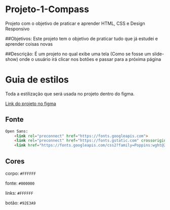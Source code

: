 # Projeto-1-Compass
Projeto com o objetivo de praticar e aprender HTML, CSS e Design Responsivo

##Objetivos:
Este projeto tem o objetivo de praticar tudo que já estudei e aprender coisas novas

##Descrição: 
É um projeto no qual exibe uma tela (Como se fosse um slide-show) onde o usuário irá clicar nos botões e passar para a próxima página

# Guia de estilos

Toda a estilização que será usada no projeto dentro do figma.

[Link do projeto no figma](https://www.figma.com/file/VWKQqDfW48Xdfd2Wz1vLlW/Onboarding-(Community)?node-id=1%3A467)

## Fonte

```html
Open Sans:
    <link rel="preconnect" href="https://fonts.googleapis.com">
    <link rel="preconnect" href="https://fonts.gstatic.com" crossorigin>
    <link href="https://fonts.googleapis.com/css2?family=Poppins:wght@200&display=swap" rel="stylesheet">
```

## Cores

corpo: `#FFFFFF`

fonte: `#000000`

links: `#FFFFFF`

botão: `#92E3A9`

#
